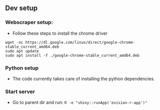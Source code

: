 ## Dev setup

### Webscraper setup:
- Follow these steps to install the chrome driver 
```
wget -nc https://dl.google.com/linux/direct/google-chrome-stable_current_amd64.deb
sudo apt update 
sudo apt install -f ./google-chrome-stable_current_amd64.deb 
```

### Python setup
- The code currently takes care of installing the python dependencies.

### Start server
- Go to parent dir and run: `R -e "shiny::runApp('evision-r-app')"`
  
